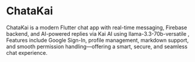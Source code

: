 # ChataKai
ChataKai is a modern Flutter chat app with real-time messaging, Firebase backend, and AI-powered replies via Kai AI using llama-3.3-70b-versatile ,  Features include Google Sign-In, profile management, markdown support, and smooth permission handling—offering a smart, secure, and seamless chat experience.
